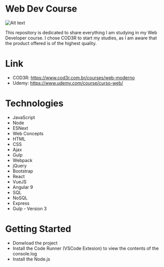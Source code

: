 # Web Dev Course
![Alt text](https://i.morioh.com/200504/a047f2b5.jpg)

This repository is dedicated to share everything I am studying in my Web Developer course. I chose COD3R to start my studies, as I am aware that the product offered is of the highest quality.

# Link
* COD3R: https://www.cod3r.com.br/courses/web-moderno
* Udemy: https://www.udemy.com/course/curso-web/

# Technologies
* JavaScript
* Node
* ESNext
* Web Concepts
* HTML
* CSS
* Ajax
* Gulp
* Webpack
* jQuery
* Bootstrap
* React
* VueJS
* Angular 9
* SQL
* NoSQL
* Express
* Gulp - Version 3

# Getting Started
* Donwload the project
* Install the Code Runner (VSCode Extesion) to view the contents of the console.log
* Install the Node.js

